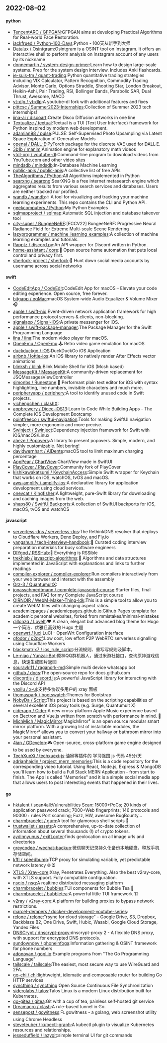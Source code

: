 ## 2022-08-02

#### python
* [TencentARC / GFPGAN](https://github.com/TencentARC/GFPGAN):GFPGAN aims at developing Practical Algorithms for Real-world Face Restoration.
* [jackfrued / Python-100-Days](https://github.com/jackfrued/Python-100-Days):Python - 100天从新手到大师
* [Datalux / Osintgram](https://github.com/Datalux/Osintgram):Osintgram is a OSINT tool on Instagram. It offers an interactive shell to perform analysis on Instagram account of any users by its nickname
* [donnemartin / system-design-primer](https://github.com/donnemartin/system-design-primer):Learn how to design large-scale systems. Prep for the system design interview. Includes Anki flashcards.
* [je-suis-tm / quant-trading](https://github.com/je-suis-tm/quant-trading):Python quantitative trading strategies including VIX Calculator, Pattern Recognition, Commodity Trading Advisor, Monte Carlo, Options Straddle, Shooting Star, London Breakout, Heikin-Ashi, Pair Trading, RSI, Bollinger Bands, Parabolic SAR, Dual Thrust, Awesome, MACD
* [yt-dlp / yt-dlp](https://github.com/yt-dlp/yt-dlp):A youtube-dl fork with additional features and fixes
* [pittcsc / Summer2023-Internships](https://github.com/pittcsc/Summer2023-Internships):Collection of Summer 2023 tech internships!
* [jina-ai / discoart](https://github.com/jina-ai/discoart):Create Disco Diffusion artworks in one line
* [Textualize / textual](https://github.com/Textualize/textual):Textual is a TUI (Text User Interface) framework for Python inspired by modern web development.
* [adamian98 / pulse](https://github.com/adamian98/pulse):PULSE: Self-Supervised Photo Upsampling via Latent Space Exploration of Generative Models
* [openai / DALL-E](https://github.com/openai/DALL-E):PyTorch package for the discrete VAE used for DALL·E.
* [3b1b / manim](https://github.com/3b1b/manim):Animation engine for explanatory math videos
* [ytdl-org / youtube-dl](https://github.com/ytdl-org/youtube-dl):Command-line program to download videos from YouTube.com and other video sites
* [mindsdb / mindsdb](https://github.com/mindsdb/mindsdb):In-Database Machine Learning
* [public-apis / public-apis](https://github.com/public-apis/public-apis):A collective list of free APIs
* [TheAlgorithms / Python](https://github.com/TheAlgorithms/Python):All Algorithms implemented in Python
* [searxng / searxng](https://github.com/searxng/searxng):SearXNG is a free internet metasearch engine which aggregates results from various search services and databases. Users are neither tracked nor profiled.
* [wandb / wandb](https://github.com/wandb/wandb):🔥
A tool for visualizing and tracking your machine learning experiments. This repo contains the CLI and Python API.
* [geekcomputers / Python](https://github.com/geekcomputers/Python):My Python Examples
* [sqlmapproject / sqlmap](https://github.com/sqlmapproject/sqlmap):Automatic SQL injection and database takeover tool
* [city-super / BungeeNeRF](https://github.com/city-super/BungeeNeRF):[ECCV22] BungeeNeRF: Progressive Neural Radiance Field for Extreme Multi-scale Scene Rendering
* [lazyprogrammer / machine_learning_examples](https://github.com/lazyprogrammer/machine_learning_examples):A collection of machine learning examples and tutorials.
* [Rapptz / discord.py](https://github.com/Rapptz/discord.py):An API wrapper for Discord written in Python.
* [home-assistant / core](https://github.com/home-assistant/core):🏡
Open source home automation that puts local control and privacy first.
* [sherlock-project / sherlock](https://github.com/sherlock-project/sherlock):🔎
Hunt down social media accounts by username across social networks

#### swift
* [CodeEditApp / CodeEdit](https://github.com/CodeEditApp/CodeEdit):CodeEdit App for macOS – Elevate your code editing experience. Open source, free forever.
* [bitgapp / eqMac](https://github.com/bitgapp/eqMac):macOS System-wide Audio Equalizer & Volume Mixer
🎧
* [apple / swift-nio](https://github.com/apple/swift-nio):Event-driven network application framework for high performance protocol servers & clients, non-blocking.
* [signalapp / Signal-iOS](https://github.com/signalapp/Signal-iOS):A private messenger for iOS.
* [apple / swift-package-manager](https://github.com/apple/swift-package-manager):The Package Manager for the Swift Programming Language
* [iina / iina](https://github.com/iina/iina):The modern video player for macOS.
* [OpenEmu / OpenEmu](https://github.com/OpenEmu/OpenEmu):🕹
Retro video game emulation for macOS
* [duckduckgo / iOS](https://github.com/duckduckgo/iOS):DuckDuckGo iOS Application
* [airbnb / lottie-ios](https://github.com/airbnb/lottie-ios):An iOS library to natively render After Effects vector animations
* [blinksh / blink](https://github.com/blinksh/blink):Blink Mobile Shell for iOS (Mosh based)
* [MessageKit / MessageKit](https://github.com/MessageKit/MessageKit):A community-driven replacement for JSQMessagesViewController
* [simonbs / Runestone](https://github.com/simonbs/Runestone):📝
Performant plain text editor for iOS with syntax highlighting, line numbers, invisible characters and much more.
* [peripheryapp / periphery](https://github.com/peripheryapp/periphery):A tool to identify unused code in Swift projects.
* [yichengchen / clashX](https://github.com/yichengchen/clashX):
* [appbrewery / Dicee-iOS13](https://github.com/appbrewery/Dicee-iOS13):Learn to Code While Building Apps - The Complete iOS Development Bootcamp
* [pointfreeco / swiftui-navigation](https://github.com/pointfreeco/swiftui-navigation):Tools for making SwiftUI navigation simpler, more ergonomic and more precise.
* [Swinject / Swinject](https://github.com/Swinject/Swinject):Dependency injection framework for Swift with iOS/macOS/Linux
* [aheze / Popovers](https://github.com/aheze/Popovers):A library to present popovers. Simple, modern, and highly customizable. Not boring!
* [davidwernhart / AlDente](https://github.com/davidwernhart/AlDente):macOS tool to limit maximum charging percentage
* [AppPear / ChartView](https://github.com/AppPear/ChartView):ChartView made in SwiftUI
* [PlayCover / PlayCover](https://github.com/PlayCover/PlayCover):Community fork of PlayCover
* [kishikawakatsumi / KeychainAccess](https://github.com/kishikawakatsumi/KeychainAccess):Simple Swift wrapper for Keychain that works on iOS, watchOS, tvOS and macOS.
* [aws-amplify / amplify-ios](https://github.com/aws-amplify/amplify-ios):A declarative library for application development using cloud services.
* [onevcat / Kingfisher](https://github.com/onevcat/Kingfisher):A lightweight, pure-Swift library for downloading and caching images from the web.
* [shaps80 / SwiftUIBackports](https://github.com/shaps80/SwiftUIBackports):A collection of SwiftUI backports for iOS, macOS, tvOS and watchOS

#### javascript
* [serverless-dns / serverless-dns](https://github.com/serverless-dns/serverless-dns):The RethinkDNS resolver that deploys to Cloudflare Workers, Deno Deploy, and Fly.io
* [yangshun / tech-interview-handbook](https://github.com/yangshun/tech-interview-handbook):💯
Curated coding interview preparation materials for busy software engineers
* [DIYgod / RSSHub](https://github.com/DIYgod/RSSHub):🍰
Everything is RSSible
* [trekhleb / javascript-algorithms](https://github.com/trekhleb/javascript-algorithms):📝
Algorithms and data structures implemented in JavaScript with explanations and links to further readings
* [compiler-explorer / compiler-explorer](https://github.com/compiler-explorer/compiler-explorer):Run compilers interactively from your web browser and interact with the assembly
* [Orz-3 / QuantumultX](https://github.com/Orz-3/QuantumultX):
* [jonasschmedtmann / complete-javascript-course](https://github.com/jonasschmedtmann/complete-javascript-course):Starter files, final projects, and FAQ for my Complete JavaScript course
* [OIRNOIR / WebM-Maker-Thing-Idk](https://github.com/OIRNOIR/WebM-Maker-Thing-Idk):This is a simple tool to allow you to create WebM files with changing aspect ratios.
* [academicpages / academicpages.github.io](https://github.com/academicpages/academicpages.github.io):Github Pages template for academic personal websites, forked from mmistakes/minimal-mistakes
* [dillonzq / LoveIt](https://github.com/dillonzq/LoveIt):❤️
A clean, elegant but advanced blog theme for Hugo 一个简洁、优雅且高效的 Hugo 主题
* [openwrt / luci](https://github.com/openwrt/luci):LuCI - OpenWrt Configuration Interface
* [gfodor / p2pcf](https://github.com/gfodor/p2pcf):Low cost, low effort P2P WebRTC serverless signalling using Cloudflare Workers
* [blackmatrix7 / ios_rule_script](https://github.com/blackmatrix7/ios_rule_script):分流规则、重写写规则及脚本。
* [Le-niao / Yunzai-Bot](https://github.com/Le-niao/Yunzai-Bot):原神QQ群机器人，通过米游社接口，查询原神游戏信息，快速生成图片返回
* [souravkl11 / raganork-md](https://github.com/souravkl11/raganork-md):Simple multi device whatsapp bot
* [github / docs](https://github.com/github/docs):The open-source repo for docs.github.com
* [discordjs / discord.js](https://github.com/discordjs/discord.js):A powerful JavaScript library for interacting with the Discord API
* [vaxilu / x-ui](https://github.com/vaxilu/x-ui):支持多协议多用户的 xray 面板
* [thomaspark / bootswatch](https://github.com/thomaspark/bootswatch):Themes for Bootstrap
* [NobyDa / Script](https://github.com/NobyDa/Script):This project is based on the scripting capabilities of several excellent iOS proxy tools (e.g. Surge, Quantumult X)
* [ciderapp / Cider](https://github.com/ciderapp/Cider):A new cross-platform Apple Music experience based on Electron and Vue.js written from scratch with performance in mind.
🚀
* [MichMich / MagicMirror](https://github.com/MichMich/MagicMirror):MagicMirror² is an open source modular smart mirror platform. With a growing list of installable modules, the MagicMirror² allows you to convert your hallway or bathroom mirror into your personal assistant.
* [4ian / GDevelop](https://github.com/4ian/GDevelop):🎮
Open-source, cross-platform game engine designed to be used by everyone.
* [TechXueXi / techxuexi-js](https://github.com/TechXueXi/techxuexi-js):油猴等插件的 学习强国 js 代码 45分/天
* [adrianhajdin / project_mern_memories](https://github.com/adrianhajdin/project_mern_memories):This is a code repository for the corresponding video tutorial. Using React, Node.js, Express & MongoDB you'll learn how to build a Full Stack MERN Application - from start to finish. The App is called "Memories" and it is a simple social media app that allows users to post interesting events that happened in their lives.

#### go
* [hktalent / scan4all](https://github.com/hktalent/scan4all):Vulnerabilities Scan: 15000+PoCs; 20 kinds of application password crack; 7000+Web fingerprints; 146 protocols and 90000+ rules Port scanning; Fuzz, HW, awesome BugBounty...
* [charmbracelet / gum](https://github.com/charmbracelet/gum):A tool for glamorous shell scripts
🎀
* [trustwallet / assets](https://github.com/trustwallet/assets):A comprehensive, up-to-date collection of information about several thousands (!) of crypto tokens.
* [aydinnyunus / exifLooter](https://github.com/aydinnyunus/exifLooter):finds geolocation on all image urls and directories
* [greycodee / wechat-backup](https://github.com/greycodee/wechat-backup):微信聊天记录持久化备份本地硬盘，释放手机存储空间。
* [kffl / speedbump](https://github.com/kffl/speedbump):TCP proxy for simulating variable, yet predictable network latency
🌐
⏳
* [XTLS / Xray-core](https://github.com/XTLS/Xray-core):Xray, Penetrates Everything. Also the best v2ray-core, with XTLS support. Fully compatible configuration.
* [nsqio / nsq](https://github.com/nsqio/nsq):A realtime distributed messaging platform
* [charmbracelet / bubbles](https://github.com/charmbracelet/bubbles):TUI components for Bubble Tea
🍡
* [charmbracelet / bubbletea](https://github.com/charmbracelet/bubbletea):A powerful little TUI framework
🏗
* [v2ray / v2ray-core](https://github.com/v2ray/v2ray-core):A platform for building proxies to bypass network restrictions.
* [marcel-dempers / docker-development-youtube-series](https://github.com/marcel-dempers/docker-development-youtube-series):
* [rclone / rclone](https://github.com/rclone/rclone):"rsync for cloud storage" - Google Drive, S3, Dropbox, Backblaze B2, One Drive, Swift, Hubic, Wasabi, Google Cloud Storage, Yandex Files
* [DNSCrypt / dnscrypt-proxy](https://github.com/DNSCrypt/dnscrypt-proxy):dnscrypt-proxy 2 - A flexible DNS proxy, with support for encrypted DNS protocols.
* [sundowndev / phoneinfoga](https://github.com/sundowndev/phoneinfoga):Information gathering & OSINT framework for phone numbers
* [adonovan / gopl.io](https://github.com/adonovan/gopl.io):Example programs from "The Go Programming Language"
* [tailscale / tailscale](https://github.com/tailscale/tailscale):The easiest, most secure way to use WireGuard and 2FA.
* [go-chi / chi](https://github.com/go-chi/chi):lightweight, idiomatic and composable router for building Go HTTP services
* [syncthing / syncthing](https://github.com/syncthing/syncthing):Open Source Continuous File Synchronization
* [siderolabs / talos](https://github.com/siderolabs/talos):Talos Linux is a modern Linux distribution built for Kubernetes.
* [go-gitea / gitea](https://github.com/go-gitea/gitea):Git with a cup of tea, painless self-hosted git service
* [Dreamacro / clash](https://github.com/Dreamacro/clash):A rule-based tunnel in Go.
* [sensepost / gowitness](https://github.com/sensepost/gowitness):🔍
gowitness - a golang, web screenshot utility using Chrome Headless
* [steveteuber / kubectl-graph](https://github.com/steveteuber/kubectl-graph):A kubectl plugin to visualize Kubernetes resources and relationships.
* [jesseduffield / lazygit](https://github.com/jesseduffield/lazygit):simple terminal UI for git commands
